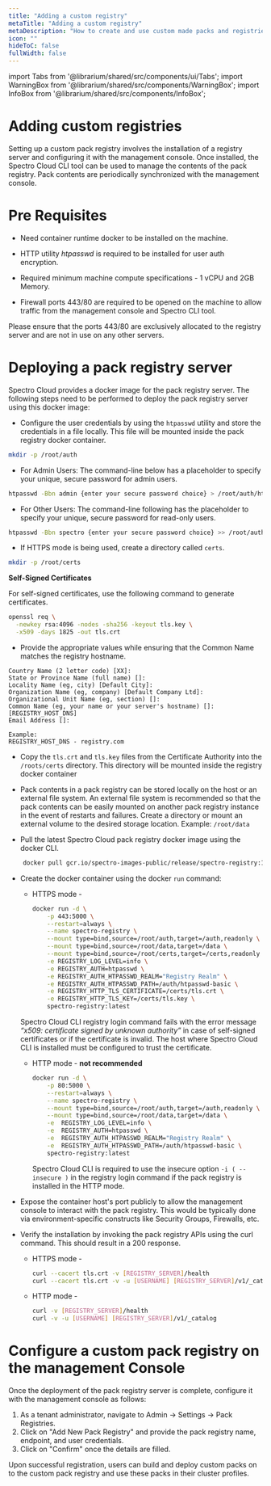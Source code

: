 ```yaml
---
title: "Adding a custom registry"
metaTitle: "Adding a custom registry"
metaDescription: "How to create and use custom made packs and registries in Spectro Cloud"
icon: ""
hideToC: false
fullWidth: false
---
```


import Tabs from '@librarium/shared/src/components/ui/Tabs';
import WarningBox from '@librarium/shared/src/components/WarningBox';
import InfoBox from '@librarium/shared/src/components/InfoBox';

# Adding custom registries

Setting up a custom pack registry involves the installation of a registry server and configuring it with the management console. Once installed, the Spectro Cloud CLI tool can be used to manage the contents of the pack registry. Pack contents are periodically synchronized with the management console.

# Pre Requisites

* Need container runtime docker to be installed on the machine.

* HTTP utility *htpasswd* is required to be installed for user auth encryption.

* Required minimum machine compute specifications - 1 vCPU and 2GB Memory.

* Firewall ports 443/80 are required to be opened on the machine to allow traffic from the management console and Spectro CLI tool.

<InfoBox>
Please ensure that the ports 443/80 are exclusively allocated to the registry server and are not in use on any other servers.
</InfoBox>

# Deploying a pack registry server

Spectro Cloud provides a docker image for the pack registry server. The following steps need to be performed to deploy the pack registry server using this docker image:

* Configure the user credentials by using the `htpasswd` utility and store the credentials in a file locally. This file will be mounted inside the pack registry docker container.

```bash
mkdir -p /root/auth
```

* For Admin Users: The command-line below has a placeholder to specify your unique, secure password for admin users.

```bash
htpasswd -Bbn admin {enter your secure password choice} > /root/auth/htpasswd-basic
```
* For Other Users: The command-line following has the placeholder to specify your unique, secure password for read-only users.

```bash
htpasswd -Bbn spectro {enter your secure password choice} >> /root/auth/htpasswd-basic
```

* If HTTPS mode is being used, create a directory called `certs`.

```bash
mkdir -p /root/certs
```

<InfoBox>

**Self-Signed Certificates**

For self-signed certificates, use the following command to generate certificates.

```bash
openssl req \
  -newkey rsa:4096 -nodes -sha256 -keyout tls.key \
  -x509 -days 1825 -out tls.crt
```

* Provide the appropriate values while ensuring that the Common Name matches the registry hostname.

```text
Country Name (2 letter code) [XX]:
State or Province Name (full name) []:
Locality Name (eg, city) [Default City]:
Organization Name (eg, company) [Default Company Ltd]:
Organizational Unit Name (eg, section) []:
Common Name (eg, your name or your server's hostname) []:[REGISTRY_HOST_DNS]
Email Address []:

Example:
REGISTRY_HOST_DNS - registry.com
```

</InfoBox>

* Copy the `tls.crt` and `tls.key` files from the Certificate Authority into the `/roots/certs` directory. This directory will be mounted inside the registry docker container

* Pack contents in a pack registry can be stored locally on the host or an external file system. An external file system is recommended so that the pack contents can be easily mounted on another pack registry instance in the event of restarts and failures. Create a directory or mount an external volume to the desired storage location. Example: `/root/data`

* Pull the latest Spectro Cloud pack registry docker image using the docker CLI.

```bash
    docker pull gcr.io/spectro-images-public/release/spectro-registry:1.14.0
```

* Create the docker container using the docker `run` command:

  * HTTPS mode -

    ```bash
    docker run -d \
        -p 443:5000 \
        --restart=always \
        --name spectro-registry \
        --mount type=bind,source=/root/auth,target=/auth,readonly \
        --mount type=bind,source=/root/data,target=/data \
        --mount type=bind,source=/root/certs,target=/certs,readonly \
        -e REGISTRY_LOG_LEVEL=info \
        -e REGISTRY_AUTH=htpasswd \
        -e REGISTRY_AUTH_HTPASSWD_REALM="Registry Realm" \
        -e REGISTRY_AUTH_HTPASSWD_PATH=/auth/htpasswd-basic \
        -e REGISTRY_HTTP_TLS_CERTIFICATE=/certs/tls.crt \
        -e REGISTRY_HTTP_TLS_KEY=/certs/tls.key \
        spectro-registry:latest
      ```

  <InfoBox>

  Spectro Cloud CLI registry login command fails with the error message *“x509: certificate signed by unknown authority”* in case of self-signed certificates or if the certificate is invalid. The host where Spectro Cloud CLI is installed must be configured to trust the certificate.
  </InfoBox>

  * HTTP mode - **not recommended**

    ```bash
    docker run -d \
        -p 80:5000 \
        --restart=always \
        --name spectro-registry \
        --mount type=bind,source=/root/auth,target=/auth,readonly \
        --mount type=bind,source=/root/data,target=/data \
        -e  REGISTRY_LOG_LEVEL=info \
        -e  REGISTRY_AUTH=htpasswd \
        -e  REGISTRY_AUTH_HTPASSWD_REALM="Registry Realm" \
        -e  REGISTRY_AUTH_HTPASSWD_PATH=/auth/htpasswd-basic \
        spectro-registry:latest
    ```

    <InfoBox>

    Spectro Cloud CLI is required to use the insecure option `-i ( --insecure )` in the registry login command if the pack registry is installed in the HTTP mode.

    </InfoBox>

* Expose the container host's port publicly to allow the management console to interact with the pack registry. This would be typically done via environment-specific constructs like Security Groups, Firewalls, etc.
* Verify the installation by invoking the pack registry APIs using the curl command. This should result in a 200 response.

  * HTTPS mode -

    ```bash
    curl --cacert tls.crt -v [REGISTRY_SERVER]/health
    curl --cacert tls.crt -v -u [USERNAME] [REGISTRY_SERVER]/v1/_catalog
    ```

  * HTTP mode -

    ```bash
    curl -v [REGISTRY_SERVER]/health
    curl -v -u [USERNAME] [REGISTRY_SERVER]/v1/_catalog
    ```

# Configure a custom pack registry on the management Console

Once the deployment of the pack registry server is complete, configure it with the management console as follows:

1. As a tenant administrator, navigate to Admin -> Settings -> Pack Registries.
1. Click on "Add New Pack Registry" and provide the pack registry name, endpoint, and user credentials.
1. Click on "Confirm" once the details are filled.

Upon successful registration, users can build and deploy custom packs on to the custom pack registry and use these packs in their cluster profiles.
